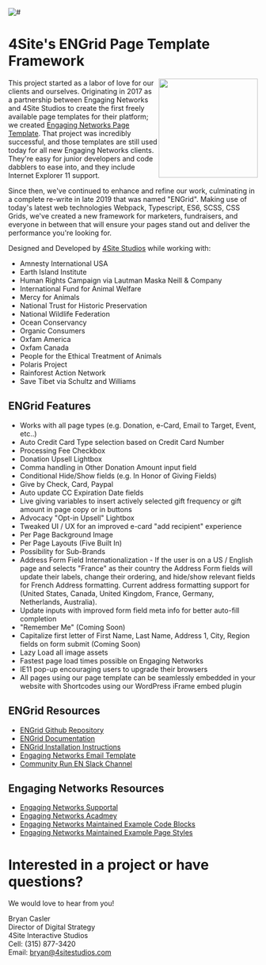 ![#](https://raw.githubusercontent.com/4site-interactive-studios/engrid/master/hero.jpg)

# 4Site's ENGrid Page Template Framework

<img align="right" width="200" height="200" src="https://engagingnetworks.academy/wp-content/uploads/2019/09/D-D-Partner.png">

This project started as a labor of love for our clients and ourselves. Originating in 2017 as a partnership between Engaging Networks and 4Site Studios to create the first freely available page templates for their platform; we created [Engaging Networks Page Template](https://github.com/4site-interactive-studios/Engaging-Networks-Page-Template). That project was incredibly successful, and those templates are still used today for all new Engaging Networks clients. They're easy for junior developers and code dabblers to ease into, and they include Internet Explorer 11 support.

Since then, we've continued to enhance and refine our work, culminating in a complete re-write in late 2019 that was named "ENGrid". Making use of today's latest web technologies Webpack, Typescript, ES6, SCSS, CSS Grids, we've created a new framework for marketers, fundraisers, and everyone in between that will ensure your pages stand out and deliver the performance you're looking for.

Designed and Developed by [4Site Studios](http://4sitestudios.com/en?ms=github) while working with:

- Amnesty International USA
- Earth Island Institute
- Human Rights Campaign via Lautman Maska Neill & Company
- International Fund for Animal Welfare
- Mercy for Animals
- National Trust for Historic Preservation
- National Wildlife Federation
- Ocean Conservancy
- Organic Consumers
- Oxfam America
- Oxfam Canada
- People for the Ethical Treatment of Animals
- Polaris Project
- Rainforest Action Network
- Save Tibet via Schultz and Williams

## ENGrid Features

- Works with all page types (e.g. Donation, e-Card, Email to Target, Event, etc..)
- Auto Credit Card Type selection based on Credit Card Number
- Processing Fee Checkbox
- Donation Upsell Lightbox
- Comma handling in Other Donation Amount input field
- Conditional Hide/Show fields (e.g. In Honor of Giving Fields)
- Give by Check, Card, Paypal
- Auto update CC Expiration Date fields
- Live giving variables to insert actively selected gift frequency or gift amount in page copy or in buttons
- Advocacy "Opt-in Upsell" Lightbox
- Tweaked UI / UX for an improved e-card "add recipient" experience
- Per Page Background Image
- Per Page Layouts (Five Built In)
- Possibility for Sub-Brands
- Address Form Field Internationalization - If the user is on a US / English page and selects "France" as their country the Address Form fields will update their labels, change their ordering, and hide/show relevant fields for French Address formatting. Current address formatting support for (United States, Canada, United Kingdom, France, Germany, Netherlands, Australia).
- Update inputs with improved form field meta info for better auto-fill completion
- "Remember Me" (Coming Soon)
- Capitalize first letter of First Name, Last Name, Address 1, City, Region fields on form submit (Coming Soon)
- Lazy Load all image assets
- Fastest page load times possible on Engaging Networks
- IE11 pop-up encouraging users to upgrade their browsers
- All pages using our page template can be seamlessly embedded in your website with Shortcodes using our WordPress iFrame embed plugin

## ENGrid Resources

- [ENGrid Github Repository](https://github.com/4site-interactive-studios/engrid/)
- [ENGrid Documentation](https://docs.google.com/document/d/1Vhiudjm9pcDIgxirsiS7VWhqgqU_a6taVu2VTMOPbHI/edit)
- [ENGrid Installation Instructions](https://github.com/4site-interactive-studios/engrid/wiki/ENGrid-Installation-Instructions)
- [Engaging Networks Email Template](https://github.com/4site-interactive-studios/Engaging-Networks-Email-Template)
- [Community Run EN Slack Channel](https://join.slack.com/t/endevelopers/shared_invite/enQtNTgyMDU5NDEzOTQxLWM1YjkwYmM2NjcxODdhNjI4MmRhMjI1ZTJlNzZlYTM5MmI4OTg3NTlhZTljMDMyMjczZmYyNTBjZmM4ZDY4MTA)

## Engaging Networks Resources

- [Engaging Networks Supportal](https://engagingnetworks.support/)
- [Engaging Networks Acadmey](https://engagingnetworks.academy/)
- [Engaging Networks Maintained Example Code Blocks](https://github.com/EngagingNetworks/page-builder-code-blocks)
- [Engaging Networks Maintained Example Page Styles](https://github.com/EngagingNetworks/page-builder-css-styles)

# Interested in a project or have questions?

We would love to hear from you!

Bryan Casler  
Director of Digital Strategy  
4Site Interactive Studios  
Cell: (315) 877-3420  
Email: bryan@4sitestudios.com
